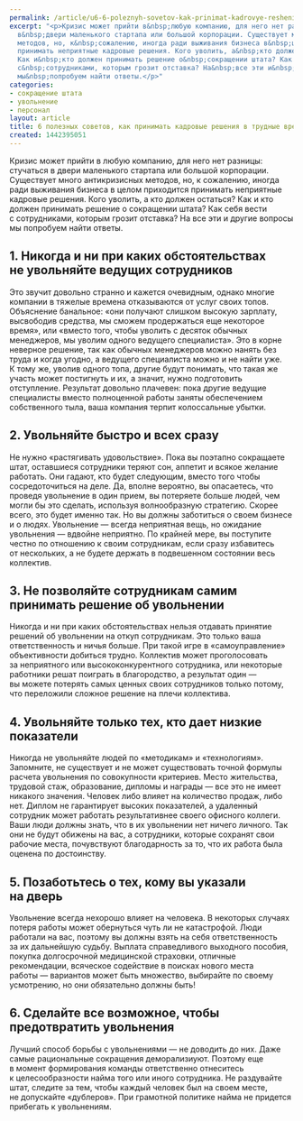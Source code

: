 ```yaml
---
permalink: /article/u6-6-poleznyh-sovetov-kak-prinimat-kadrovye-resheniya-v-trudnye-vremena
excerpt: "<p>Кризис может прийти в&nbsp;любую компанию, для него нет разницы: стучаться
  в&nbsp;двери маленького стартапа или большой корпорации. Существует много антикризисных
  методов, но, к&nbsp;сожалению, иногда ради выживания бизнеса в&nbsp;целом приходится
  принимать неприятные кадровые решения. Кого уволить, а&nbsp;кто должен остаться?
  Как и&nbsp;кто должен принимать решение о&nbsp;сокращении штата? Как себя вести
  с&nbsp;сотрудниками, которым грозит отставка? На&nbsp;все эти и&nbsp;другие вопросы
  мы&nbsp;попробуем найти ответы.</p>"
categories:
- сокращение штата
- увольнение
- персонал
layout: article
title: 6 полезных советов, как принимать кадровые решения в трудные времена
created: 1442395051
---
```

Кризис может прийти в любую компанию, для него нет разницы: стучаться в двери маленького стартапа или большой корпорации. Существует много антикризисных методов, но, к сожалению, иногда ради выживания бизнеса в целом приходится принимать неприятные кадровые решения. Кого уволить, а кто должен остаться? Как и кто должен принимать решение о сокращении штата? Как себя вести с сотрудниками, которым грозит отставка? На все эти и другие вопросы мы попробуем найти ответы.

## 1. Никогда и ни при каких обстоятельствах не увольняйте ведущих сотрудников ##

Это звучит довольно странно и кажется очевидным, однако многие компании в тяжелые времена отказываются от услуг своих топов. Объяснение банальное: «они получают слишком высокую зарплату, высвободив средства, мы сможем продержаться еще некоторое время», или «вместо того, чтобы уволить с десяток обычных менеджеров, мы уволим одного ведущего специалиста». Это в корне неверное решение, так как обычных менеджеров можно нанять без труда и когда угодно, а ведущего специалиста можно и не найти уже. К тому же, уволив одного топа, другие будут понимать, что такая же участь может постигнуть и их, а значит, нужно подготовить отступление. Результат довольно плачевен: пока другие ведущие специалисты вместо полноценной работы заняты обеспечением собственного тыла, ваша компания терпит колоссальные убытки.

## 2. Увольняйте быстро и всех сразу ##

Не нужно «растягивать удовольствие». Пока вы поэтапно сокращаете штат, оставшиеся сотрудники теряют сон, аппетит и всякое желание работать. Они гадают, кто будет следующим, вместо того чтобы сосредоточиться на деле. Да, вполне вероятно, вы опасаетесь, что проведя увольнение в один прием, вы потеряете больше людей, чем могли бы это сделать, используя волнообразную стратегию. Скорее всего, это будет именно так. Но вы должны заботиться о своем бизнесе и о людях. Увольнение — всегда неприятная вещь, но ожидание увольнения — вдвойне неприятно. По крайней мере, вы поступите честно по отношению к своим сотрудникам, если сразу избавитесь от нескольких, а не будете держать в подвешенном состоянии весь коллектив.

## 3. Не позволяйте сотрудникам самим принимать решение об увольнении ##

Никогда и ни при каких обстоятельствах нельзя отдавать принятие решений об увольнении на откуп сотрудникам. Это только ваша ответственность и ничья больше. При такой игре в «самоуправление» объективности добиться трудно. Коллектив может проголосовать за неприятного или высококонкурентного сотрудника, или некоторые работники решат поиграть в благородство, а результат один — вы можете потерять самых ценных своих сотрудников только потому, что переложили сложное решение на плечи коллектива.

## 4. Увольняйте только тех, кто дает низкие показатели ##

Никогда не увольняйте людей по «методикам» и «технологиям». Запомните, не существует и не может существовать точной формулы расчета увольнения по совокупности критериев. Место жительства, трудовой стаж, образование, дипломы и награды — все это не имеет никакого значения. Человек либо влияет на количество продаж, либо нет. Диплом не гарантирует высоких показателей, а удаленный сотрудник может работать результативнее своего офисного коллеги. Ваши люди должны знать, что в их увольнении нет ничего личного. Так они не будут обижены на вас, а сотрудники, которые сохранят свои рабочие места, почувствуют благодарность за то, что их работа была оценена по достоинству.

## 5. Позаботьтесь о тех, кому вы указали на дверь ##

Увольнение всегда нехорошо влияет на человека. В некоторых случаях потеря работы может обернуться чуть ли не катастрофой. Люди работали на вас, поэтому вы должны взять на себя ответственность за их дальнейшую судьбу. Выплата справедливого выходного пособия, покупка долгосрочной медицинской страховки, отличные рекомендации, всяческое содействие в поисках нового места работы — вариантов может быть множество, выбирайте по своему усмотрению, но они обязательно должны быть!

## 6. Сделайте все возможное, чтобы предотвратить увольнения ##

Лучший способ борьбы с увольнениями — не доводить до них. Даже самые рациональные сокращения деморализиуют. Поэтому еще в момент формирования команды ответственно отнеситесь к целесообразности найма того или иного сотрудника. Не раздувайте штат, следите за тем, чтобы каждый человек был на своем месте, не допускайте «дублеров». При грамотной политике найма не придется прибегать к увольнениям.
